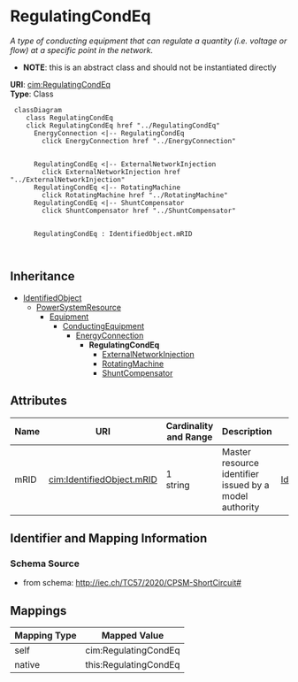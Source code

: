 # RegulatingCondEq


_A type of conducting equipment that can regulate a quantity (i.e. voltage or flow) at a specific point in the network._




* __NOTE__: this is an abstract class and should not be instantiated directly


**URI**: [cim:RegulatingCondEq](http://iec.ch/TC57/CIM100#RegulatingCondEq)<br />
**Type**: Class




```mermaid
 classDiagram
    class RegulatingCondEq
    click RegulatingCondEq href "../RegulatingCondEq"
      EnergyConnection <|-- RegulatingCondEq
        click EnergyConnection href "../EnergyConnection"
      

      RegulatingCondEq <|-- ExternalNetworkInjection
        click ExternalNetworkInjection href "../ExternalNetworkInjection"
      RegulatingCondEq <|-- RotatingMachine
        click RotatingMachine href "../RotatingMachine"
      RegulatingCondEq <|-- ShuntCompensator
        click ShuntCompensator href "../ShuntCompensator"
      
      
      RegulatingCondEq : IdentifiedObject.mRID
        
      
```





## Inheritance
* [IdentifiedObject](IdentifiedObject.md)
    * [PowerSystemResource](PowerSystemResource.md)
        * [Equipment](Equipment.md)
            * [ConductingEquipment](ConductingEquipment.md)
                * [EnergyConnection](EnergyConnection.md)
                    * **RegulatingCondEq**
                        * [ExternalNetworkInjection](ExternalNetworkInjection.md)
                        * [RotatingMachine](RotatingMachine.md)
                        * [ShuntCompensator](ShuntCompensator.md)



## Attributes


| Name | URI | Cardinality and Range | Description | Inheritance |
| ---  | --- | --- | --- | --- |
| mRID | [cim:IdentifiedObject.mRID](http://iec.ch/TC57/CIM100#IdentifiedObject.mRID) | 1 <br />  string  | Master resource identifier issued by a model authority | [IdentifiedObject](IdentifiedObject.md) |









## Identifier and Mapping Information







### Schema Source


* from schema: http://iec.ch/TC57/2020/CPSM-ShortCircuit#





## Mappings

| Mapping Type | Mapped Value |
| ---  | ---  |
| self | cim:RegulatingCondEq |
| native | this:RegulatingCondEq |




